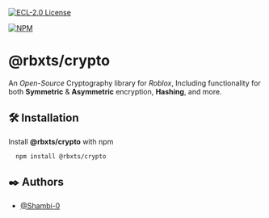 [![ECL-2.0 License](https://img.shields.io/npm/l/@rbxts/crypto?label=License)](https://choosealicense.com/licenses/ecl-2.0/)

[![NPM](https://nodei.co/npm/@rbxts/crypto.png)](https://npmjs.org/package/@rbxts/crypto)

# @rbxts/crypto

An *Open-Source* Cryptography library for *Roblox*, Including functionality for both **Symmetric** & **Asymmetric** encryption, **Hashing**, and more.


## 🛠️ Installation

Install **@rbxts/crypto** with npm

```shell
  npm install @rbxts/crypto
```
    
## ✒️ Authors

- [@Shambi-0](https://www.github.com/Shambi-0)

